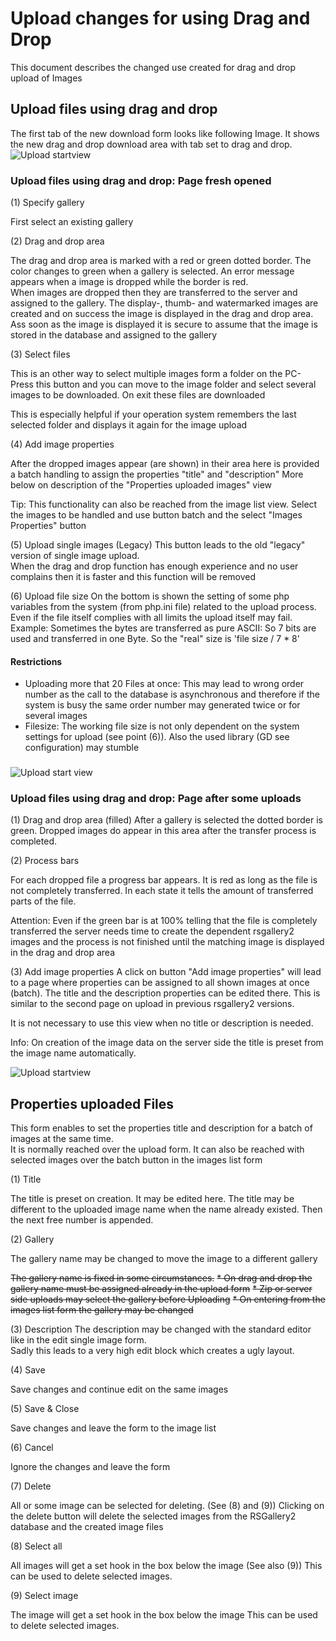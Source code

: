 # Upload changes for using Drag and Drop

This document describes the changed use created for drag and drop upload of Images

## Upload files using drag and drop

The first tab of the new download form looks like following Image. It shows the new drag and drop download area with tab set to drag and drop.
![Upload startview](https://github.com/RSGallery2/RSGallery2_Project/blob/master/Documentation/Images/Upload.DragAndDrop.01.png?raw=true)

### Upload files using drag and drop: Page fresh opened

(1) Specify gallery

First select an existing gallery

(2) Drag and drop area

The drag and drop area is marked with a red or green dotted border. The color changes to green when a gallery is selected. An error message appears when a image is dropped while the border is red.  
When images are dropped then they are transferred to the server and assigned to the gallery. The display-, thumb- and watermarked images are created and on success the image is displayed in the drag and drop area.  
Ass soon as the image is displayed it is secure to assume that the image is stored in the database and assigned to the gallery

(3) Select files

This is an other way to select multiple images form a folder on the PC- Press this button and you can move to the image folder and select several images to be downloaded. On exit these files are downloaded

This is especially helpful if your operation system remembers the last selected folder and displays it again for the image upload

(4) Add image properties

After the dropped images appear (are shown) in their area here is provided a batch handling to assign the properties "title" and "description"
More below on description of the "Properties uploaded images" view

Tip:  This functionality can also be reached from the image list view. Select the images to be handled and use button batch and the select "Images Properties" button

(5) Upload single images (Legacy)
This button leads to the old "legacy" version of single image upload.  
When the drag and drop function has enough experience and no user complains then it is faster and this function will be removed

(6) Upload file size
On the bottom is shown the setting of some php variables from the system (from php.ini file) related to the upload process. Even if the file itself complies with all limits the upload itself may fail.
Example: Sometimes the bytes are transferred as pure ASCII: So 7 bits are used and transferred in one Byte. So the "real" size is 'file size / 7 * 8'

#### Restrictions

 * Uploading more that 20 Files at once: This may lead to wrong order number as the call to the database is asynchronous and therefore if the system is busy the same order number may generated twice or for several images
 * Filesize: The working file size is not only dependent on the system settings for upload (see point (6)). Also the used library (GD see configuration) may stumble

###     

![Upload start view](https://github.com/RSGallery2/RSGallery2_Project/blob/master/Documentation/Images/Upload.DragAndDrop.02.png?raw=true)

### Upload files using drag and drop: Page after some uploads

(1) Drag and drop area (filled)
After a gallery is selected the dotted border is green. Dropped images do appear in this area after the transfer process is completed.

(2) Process bars

For each dropped file a progress bar appears. It is red as long as the file is not completely transferred. In each state it tells the amount of transferred parts of the file.

Attention: Even if the green bar is at 100% telling that the file is completely transferred the server needs time to create the dependent rsgallery2 images and the process is not finished until the matching image is displayed in the drag and drop area

(3) Add image properties
A click on button "Add image properties" will lead to a page where properties can be assigned to all shown images at once  (batch). The title and the description properties can be edited there.
This is similar to the second page on upload in previous rsgallery2 versions.

It is not necessary to use this view when no title or description is needed.  

Info: On creation of the image data on the server side the title is preset from the image name automatically.

![Upload startview](https://github.com/RSGallery2/RSGallery2_Project/blob/master/Documentation/Images/Upload.ImageProperties.png?raw=true)

## Properties uploaded Files
This form enables to set the properties title and description for a batch of images at the same time.  
It is normally reached over the upload form. It can also be reached with selected images over the batch button in the images list form

(1) Title

The title is preset on creation. It may be edited here. The title may be different to the uploaded image name when the name already existed. Then the next free number is appended.

(2) Gallery

The gallery name may be changed to move the image to a different gallery

~~The gallery name is fixed in some circumstances.~~
~~* On drag and drop the gallery name must be assigned already in the upload form~~
~~* Zip or server side uploads may select the gallery before Uploading~~
~~* On entering from the images list form the gallery may be changed~~

(3) Description
The description may be changed with the standard editor like in the edit single image form.  
Sadly this leads to a very high edit block which creates a ugly layout.

(4) Save

Save changes and continue edit on the same images

(5) Save & Close

Save changes and leave the form to the image list

(6) Cancel

Ignore the changes and leave the form

(7) Delete

All or some image can be selected for deleting. (See (8) and (9))
Clicking on the delete button will delete the selected images from the RSGallery2 database and the created image files

(8) Select all

All images will get a set hook in the box below the image (See also (9))
This can be used to delete selected images.

(9) Select image

The image will get a set hook in the box below the image
This can be used to delete selected images.
